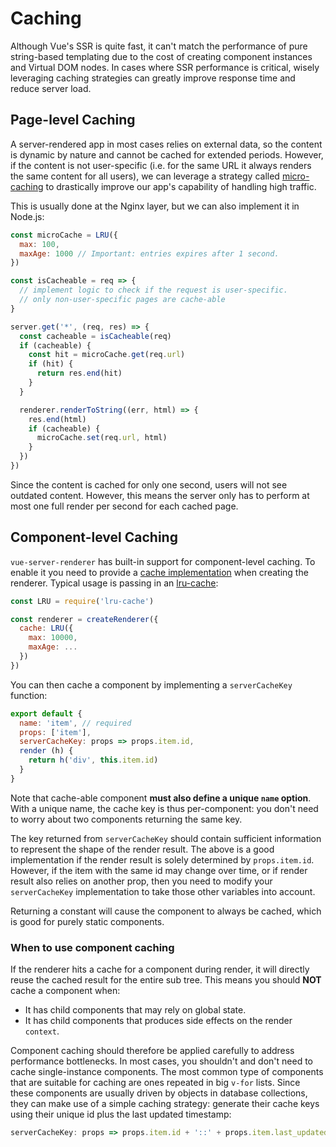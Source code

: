 # Caching

Although Vue's SSR is quite fast, it can't match the performance of pure string-based templating due to the cost of creating component instances and Virtual DOM nodes. In cases where SSR performance is critical, wisely leveraging caching strategies can greatly improve response time and reduce server load.

## Page-level Caching

A server-rendered app in most cases relies on external data, so the content is dynamic by nature and cannot be cached for extended periods. However, if the content is not user-specific (i.e. for the same URL it always renders the same content for all users), we can leverage a strategy called [micro-caching](https://www.nginx.com/blog/benefits-of-microcaching-nginx/) to drastically improve our app's capability of handling high traffic.

This is usually done at the Nginx layer, but we can also implement it in Node.js:

``` js
const microCache = LRU({
  max: 100,
  maxAge: 1000 // Important: entries expires after 1 second.
})

const isCacheable = req => {
  // implement logic to check if the request is user-specific.
  // only non-user-specific pages are cache-able
}

server.get('*', (req, res) => {
  const cacheable = isCacheable(req)
  if (cacheable) {
    const hit = microCache.get(req.url)
    if (hit) {
      return res.end(hit)
    }
  }

  renderer.renderToString((err, html) => {
    res.end(html)
    if (cacheable) {
      microCache.set(req.url, html)
    }
  })
})
```

Since the content is cached for only one second, users will not see outdated content. However, this means the server only has to perform at most one full render per second for each cached page.

## Component-level Caching

`vue-server-renderer` has built-in support for component-level caching. To enable it you need to provide a [cache implementation](./api.md#cache) when creating the renderer. Typical usage is passing in an [lru-cache](https://github.com/isaacs/node-lru-cache):

``` js
const LRU = require('lru-cache')

const renderer = createRenderer({
  cache: LRU({
    max: 10000,
    maxAge: ...
  })
})
```

You can then cache a component by implementing a `serverCacheKey` function:

``` js
export default {
  name: 'item', // required
  props: ['item'],
  serverCacheKey: props => props.item.id,
  render (h) {
    return h('div', this.item.id)
  }
}
```

Note that cache-able component **must also define a unique `name` option**. With a unique name, the cache key is thus per-component: you don't need to worry about two components returning the same key.

The key returned from `serverCacheKey` should contain sufficient information to represent the shape of the render result. The above is a good implementation if the render result is solely determined by `props.item.id`. However, if the item with the same id may change over time, or if render result also relies on another prop, then you need to modify your `serverCacheKey` implementation to take those other variables into account.

Returning a constant will cause the component to always be cached, which is good for purely static components.

### When to use component caching

If the renderer hits a cache for a component during render, it will directly reuse the cached result for the entire sub tree. This means you should **NOT** cache a component when:

- It has child components that may rely on global state.
- It has child components that produces side effects on the render `context`.

Component caching should therefore be applied carefully to address performance bottlenecks. In most cases, you shouldn't and don't need to cache single-instance components. The most common type of components that are suitable for caching are ones repeated in big `v-for` lists. Since these components are usually driven by objects in database collections, they can make use of a simple caching strategy: generate their cache keys using their unique id plus the last updated timestamp:

``` js
serverCacheKey: props => props.item.id + '::' + props.item.last_updated
```
